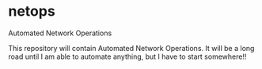 # netops
Automated Network Operations

This repository will contain Automated Network Operations.  It will be a long road until I am able to automate anything, but I have to start somewhere!!
